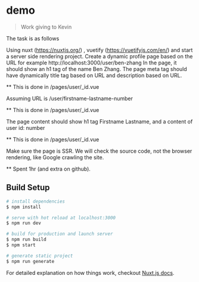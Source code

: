 # demo

> Work giving to Kevin

The task is as follows

Using nuxt (https://nuxtjs.org/) , vuetify (https://vuetifyjs.com/en/) and start a server side rendering project.
Create a dynamic profile page based on the URL for example http://localhost:3000/user/ben-zhang
In the page, it should show an h1 tag of the name Ben Zhang. The page meta tag should have dynamically title tag based on URL and description based on URL.

** This is done in /pages/user/_id.vue

Assuming URL is /user/firstname-lastname-number

** This is done in /pages/user/_id.vue

The page content should show h1 tag Firstname Lastname, and a content of user id: number

** This is done in /pages/user/_id.vue

Make sure the page is SSR. We will check the source code, not the browser rendering, like Google crawling the site.

** Spent 1hr (and extra on github).

## Build Setup

``` bash
# install dependencies
$ npm install

# serve with hot reload at localhost:3000
$ npm run dev

# build for production and launch server
$ npm run build
$ npm start

# generate static project
$ npm run generate
```

For detailed explanation on how things work, checkout [Nuxt.js docs](https://nuxtjs.org).

